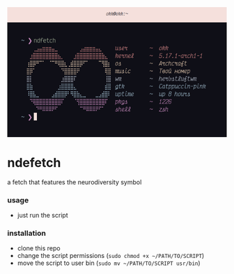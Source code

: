 <img src="./example.png">

# ndefetch
a fetch that features the neurodiversity symbol


### usage
- just run the script

### installation
- clone this repo
- change the script permissions (```sudo chmod +x ~/PATH/TO/SCRIPT```)
- move the script to user bin (```sudo mv ~/PATH/TO/SCRIPT usr/bin```)
